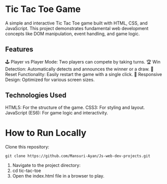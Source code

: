<!-- @format -->

# Tic Tac Toe Game

A simple and interactive Tic Tac Toe game built with HTML, CSS, and JavaScript. This project demonstrates fundamental web development concepts like DOM manipulation, event handling, and game logic.

## Features

🕹️ Player vs Player Mode: Two players can compete by taking turns.
🏆 Win Detection: Automatically detects and announces the winner or a draw.
🔄 Reset Functionality: Easily restart the game with a single click.
🎨 Responsive Design: Optimized for various screen sizes.

## Technologies Used

HTML5: For the structure of the game.
CSS3: For styling and layout.
JavaScript (ES6): For game logic and interactivity.

<!-- @format -->

# How to Run Locally

Clone this repository:

```
git clone https://github.com/Mansuri-Ayan/Js-web-dev-projects.git
```

1. Navigate to the project directory:
2. cd tic-tac-toe  
3. Open the index.html file in a browser to play.
